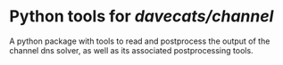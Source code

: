 # Python tools for *davecats/channel*
A python package with tools to read and postprocess the output of the channel dns solver, as well as its associated postprocessing tools.
